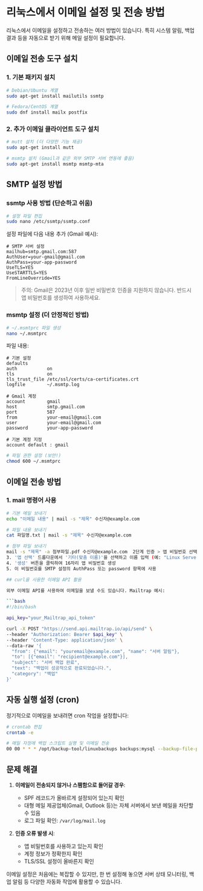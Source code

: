 # 리눅스에서 이메일 설정 및 전송 방법

리눅스에서 이메일을 설정하고 전송하는 여러 방법이 있습니다. 특히 시스템 알림, 백업 결과 등을 자동으로 받기 위해 메일 설정이 필요합니다.

## 이메일 전송 도구 설치

### 1. 기본 패키지 설치

```bash
# Debian/Ubuntu 계열
sudo apt-get install mailutils ssmtp

# Fedora/CentOS 계열
sudo dnf install mailx postfix
```

### 2. 추가 이메일 클라이언트 도구 설치

```bash
# mutt 설치 (더 다양한 기능 제공)
sudo apt-get install mutt

# msmtp 설치 (Gmail과 같은 외부 SMTP 서버 연동에 좋음)
sudo apt-get install msmtp msmtp-mta
```

## SMTP 설정 방법

### ssmtp 사용 방법 (단순하고 쉬움)

```bash
# 설정 파일 편집
sudo nano /etc/ssmtp/ssmtp.conf
```

설정 파일에 다음 내용 추가 (Gmail 예시):

```
# SMTP 서버 설정
mailhub=smtp.gmail.com:587
AuthUser=your-gmail@gmail.com
AuthPass=your-app-password
UseTLS=YES
UseSTARTTLS=YES
FromLineOverride=YES
```

> 주의: Gmail은 2023년 이후 일반 비밀번호 인증을 지원하지 않습니다. 반드시 앱 비밀번호를 생성하여 사용하세요.

### msmtp 설정 (더 안정적인 방법)

```bash
# ~/.msmtprc 파일 생성
nano ~/.msmtprc
```

파일 내용:

```
# 기본 설정
defaults
auth           on
tls            on
tls_trust_file /etc/ssl/certs/ca-certificates.crt
logfile        ~/.msmtp.log

# Gmail 계정
account        gmail
host           smtp.gmail.com
port           587
from           your-email@gmail.com
user           your-email@gmail.com
password       your-app-password

# 기본 계정 지정
account default : gmail
```

```bash
# 파일 권한 설정 (보안!)
chmod 600 ~/.msmtprc
```

## 이메일 전송 방법

### 1. mail 명령어 사용

```bash
# 기본 메일 보내기
echo "이메일 내용" | mail -s "제목" 수신자@example.com

# 파일 내용 보내기
cat 파일명.txt | mail -s "제목" 수신자@example.com

# 첨부 파일 보내기
mail -s "제목" -a 첨부파일.pdf 수신자@example.com  2단계 인증 > 앱 비밀번호 선택
3. '앱 선택' 드롭다운에서 '기타(맞춤 이름)'을 선택하고 이름 입력 (예: "Linux Server")
4. '생성' 버튼을 클릭하여 16자리 앱 비밀번호 생성
5. 이 비밀번호를 SMTP 설정의 AuthPass 또는 password 항목에 사용

## curl을 사용한 이메일 API 활용

외부 이메일 API를 사용하여 이메일을 보낼 수도 있습니다. Mailtrap 예시:

```bash
#!/bin/bash

api_key="your_Mailtrap_api_token"

curl -X POST "https://send.api.mailtrap.io/api/send" \
--header "Authorization: Bearer $api_key" \
--header 'Content-Type: application/json' \
--data-raw '{
  "from": {"email": "youremail@example.com", "name": "서버 알림"},
  "to": [{"email": "recipient@example.com"}],
  "subject": "서버 백업 완료",
  "text": "백업이 성공적으로 완료되었습니다.",
  "category": "백업"
}'
```

## 자동 실행 설정 (cron)

정기적으로 이메일을 보내려면 cron 작업을 설정합니다:

```bash
# crontab 편집
crontab -e

# 매일 자정에 백업 스크립트 실행 및 이메일 전송
00 00 * * * /opt/backup-tool/linuxbackups backups:mysql --backup-file-prefix="daily" --notifications-when-done
```

## 문제 해결

1. **이메일이 전송되지 않거나 스팸함으로 들어갈 경우**:
   - SPF 레코드가 올바르게 설정되어 있는지 확인
   - 대형 메일 제공업체(Gmail, Outlook 등)는 자체 서버에서 보낸 메일을 차단할 수 있음
   - 로그 파일 확인: `/var/log/mail.log`

2. **인증 오류 발생 시**:
   - 앱 비밀번호를 사용하고 있는지 확인
   - 계정 정보가 정확한지 확인
   - TLS/SSL 설정이 올바른지 확인

이메일 설정은 처음에는 복잡할 수 있지만, 한 번 설정해 놓으면 서버 상태 모니터링, 백업 알림 등 다양한 자동화 작업에 활용할 수 있습니다.
